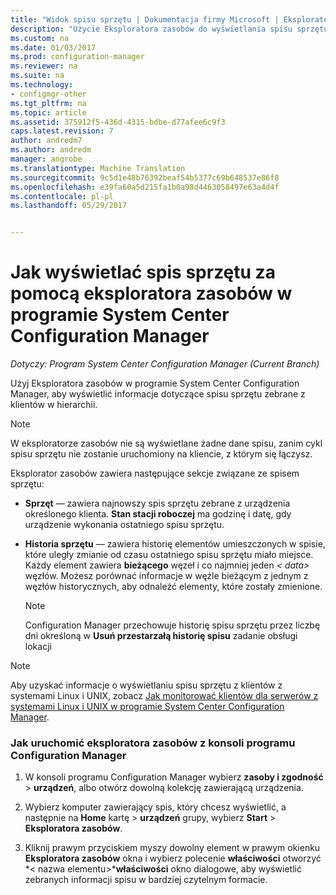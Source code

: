 ```yaml
---
title: "Widok spisu sprzętu | Dokumentacja firmy Microsoft | Eksplorator zasobów"
description: "Użycie Eksploratora zasobów do wyświetlania spisu sprzętu w programie System Center Configuration Manager."
ms.custom: na
ms.date: 01/03/2017
ms.prod: configuration-manager
ms.reviewer: na
ms.suite: na
ms.technology:
- configmgr-other
ms.tgt_pltfrm: na
ms.topic: article
ms.assetid: 375912f5-436d-4315-bdbe-d77afee6c9f3
caps.latest.revision: 7
author: andredm7
ms.author: andredm
manager: angrobe
ms.translationtype: Machine Translation
ms.sourcegitcommit: 9c5d1e48b76392beaf54b5377c69b648537e86f8
ms.openlocfilehash: e39fa60a5d215fa1b0a98d4463058497e63a4d4f
ms.contentlocale: pl-pl
ms.lasthandoff: 05/29/2017


---
```

# <a name="how-to-use-resource-explorer-to-view-hardware-inventory-in-system-center-configuration-manager"></a>Jak wyświetlać spis sprzętu za pomocą eksploratora zasobów w programie System Center Configuration Manager

*Dotyczy: Program System Center Configuration Manager (Current Branch)*

Użyj Eksploratora zasobów w programie System Center Configuration Manager, aby wyświetlić informacje dotyczące spisu sprzętu zebrane z klientów w hierarchii.  

> [!NOTE]  
>  W eksploratorze zasobów nie są wyświetlane żadne dane spisu, zanim cykl spisu sprzętu nie zostanie uruchomiony na kliencie, z którym się łączysz.  

 Eksplorator zasobów zawiera następujące sekcje związane ze spisem sprzętu:  

-   **Sprzęt** — zawiera najnowszy spis sprzętu zebrane z urządzenia określonego klienta.  **Stan stacji roboczej** ma godzinę i datę, gdy urządzenie wykonania ostatniego spisu sprzętu.  

-   **Historia sprzętu** — zawiera historię elementów umieszczonych w spisie, które uległy zmianie od czasu ostatniego spisu sprzętu miało miejsce. Każdy element zawiera **bieżącego** węzeł i co najmniej jeden *< data\>*  węzłów. Możesz porównać informacje w węźle bieżącym z jednym z węzłów historycznych, aby odnaleźć elementy, które zostały zmienione.  

    > [!NOTE]  
    >  Configuration Manager przechowuje historię spisu sprzętu przez liczbę dni określoną w **Usuń przestarzałą historię spisu** zadanie obsługi lokacji  

> [!NOTE]  
>  Aby uzyskać informacje o wyświetlaniu spisu sprzętu z klientów z systemami Linux i UNIX, zobacz [Jak monitorować klientów dla serwerów z systemami Linux i UNIX w programie System Center Configuration Manager](../../../../core/clients/manage/monitor-clients-for-linux-and-unix-servers.md).  

### <a name="how-to-run-resource-explorer-from-the-configuration-manager-console"></a>Jak uruchomić eksploratora zasobów z konsoli programu Configuration Manager  

1.  W konsoli programu Configuration Manager wybierz **zasoby i zgodność** > **urządzeń**, albo otwórz dowolną kolekcję zawierającą urządzenia.  

3.  Wybierz komputer zawierający spis, który chcesz wyświetlić, a następnie na **Home** kartę > **urządzeń** grupy, wybierz **Start** >  **Eksploratora zasobów**.   

4.  Kliknij prawym przyciskiem myszy dowolny element w prawym okienku **Eksploratora zasobów** okna i wybierz polecenie **właściwości** otworzyć *< nazwa elementu\>***właściwości** okno dialogowe, aby wyświetlić zebranych informacji spisu w bardziej czytelnym formacie.  


